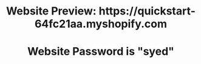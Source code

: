 <h1 style="text-align: center">Website Preview: https://quickstart-64fc21aa.myshopify.com</h1>
<h1 style="text-align: center">Website Password is "syed"</h1>
